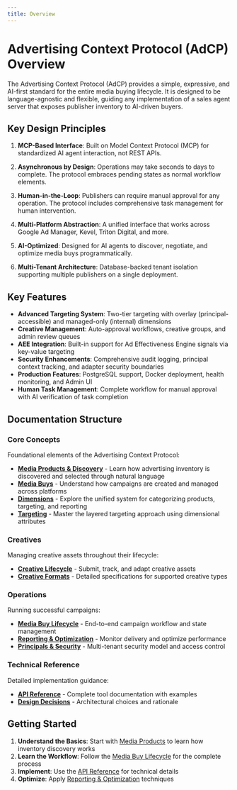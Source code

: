 ```yaml
---
title: Overview
---
```


# Advertising Context Protocol (AdCP) Overview

The Advertising Context Protocol (AdCP) provides a simple, expressive, and AI-first standard for the entire media buying lifecycle. It is designed to be language-agnostic and flexible, guiding any implementation of a sales agent server that exposes publisher inventory to AI-driven buyers.

## Key Design Principles

1. **MCP-Based Interface**: Built on Model Context Protocol (MCP) for standardized AI agent interaction, not REST APIs.

2. **Asynchronous by Design**: Operations may take seconds to days to complete. The protocol embraces pending states as normal workflow elements.

3. **Human-in-the-Loop**: Publishers can require manual approval for any operation. The protocol includes comprehensive task management for human intervention.

4. **Multi-Platform Abstraction**: A unified interface that works across Google Ad Manager, Kevel, Triton Digital, and more.

5. **AI-Optimized**: Designed for AI agents to discover, negotiate, and optimize media buys programmatically.

6. **Multi-Tenant Architecture**: Database-backed tenant isolation supporting multiple publishers on a single deployment.

## Key Features

- **Advanced Targeting System**: Two-tier targeting with overlay (principal-accessible) and managed-only (internal) dimensions
- **Creative Management**: Auto-approval workflows, creative groups, and admin review queues
- **AEE Integration**: Built-in support for Ad Effectiveness Engine signals via key-value targeting
- **Security Enhancements**: Comprehensive audit logging, principal context tracking, and adapter security boundaries
- **Production Features**: PostgreSQL support, Docker deployment, health monitoring, and Admin UI
- **Human Task Management**: Complete workflow for manual approval with AI verification of task completion

## Documentation Structure

### Core Concepts
Foundational elements of the Advertising Context Protocol:

- **[Media Products & Discovery](media-products.md)** - Learn how advertising inventory is discovered and selected through natural language
- **[Media Buys](media-buys.md)** - Understand how campaigns are created and managed across platforms
- **[Dimensions](dimensions.md)** - Explore the unified system for categorizing products, targeting, and reporting
- **[Targeting](targeting.md)** - Master the layered targeting approach using dimensional attributes

### Creatives
Managing creative assets throughout their lifecycle:

- **[Creative Lifecycle](creative-lifecycle.md)** - Submit, track, and adapt creative assets
- **[Creative Formats](creative-formats.md)** - Detailed specifications for supported creative types

### Operations
Running successful campaigns:

- **[Media Buy Lifecycle](media-buy-lifecycle.md)** - End-to-end campaign workflow and state management
- **[Reporting & Optimization](reporting-and-optimization.md)** - Monitor delivery and optimize performance
- **[Principals & Security](principals-and-security.md)** - Multi-tenant security model and access control

### Technical Reference
Detailed implementation guidance:

- **[API Reference](api-reference.md)** - Complete tool documentation with examples
- **[Design Decisions](design-decisions.md)** - Architectural choices and rationale

## Getting Started

1. **Understand the Basics**: Start with [Media Products](media-products.md) to learn how inventory discovery works
2. **Learn the Workflow**: Follow the [Media Buy Lifecycle](media-buy-lifecycle.md) for the complete process
3. **Implement**: Use the [API Reference](api-reference.md) for technical details
4. **Optimize**: Apply [Reporting & Optimization](reporting-and-optimization.md) techniques
